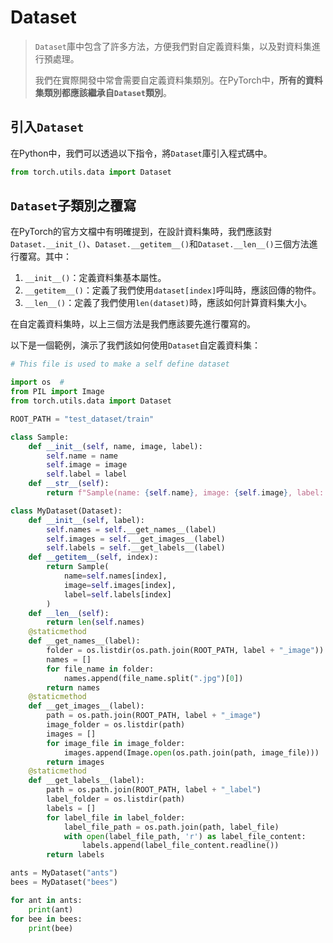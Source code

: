 

# Dataset

>   `Dataset`庫中包含了許多方法，方便我們對自定義資料集，以及對資料集進行預處理。
>
>   我們在實際開發中常會需要自定義資料集類別。在PyTorch中，**所有的資料集類別都應該繼承自`Dataset`類別**。

## 引入`Dataset`

在Python中，我們可以透過以下指令，將`Dataset`庫引入程式碼中。

```python
from torch.utils.data import Dataset
```

## `Dataset`子類別之覆寫

在PyTorch的官方文檔中有明確提到，在設計資料集時，我們應該對`Dataset.__init_()`、`Dataset.__getitem__()`和`Dataset.__len__()`三個方法進行覆寫。其中：

1.   `__init__()`：定義資料集基本屬性。
2.   `__getitem__()`：定義了我們使用`dataset[index]`呼叫時，應該回傳的物件。
3.   `__len__()`：定義了我們使用`len(dataset)`時，應該如何計算資料集大小。

在自定義資料集時，以上三個方法是我們應該要先進行覆寫的。

以下是一個範例，演示了我們該如何使用`Dataset`自定義資料集：

```python
# This file is used to make a self define dataset

import os  # 
from PIL import Image
from torch.utils.data import Dataset

ROOT_PATH = "test_dataset/train"

class Sample:
    def __init__(self, name, image, label):
        self.name = name
        self.image = image
        self.label = label
    def __str__(self):
        return f"Sample(name: {self.name}, image: {self.image}, label: {self.label})"

class MyDataset(Dataset):
    def __init__(self, label):
        self.names = self.__get_names__(label)
        self.images = self.__get_images__(label)
        self.labels = self.__get_labels__(label)
    def __getitem__(self, index):
        return Sample(
            name=self.names[index],
            image=self.images[index],
            label=self.labels[index]
        )
    def __len__(self):
        return len(self.names)
    @staticmethod
    def __get_names__(label):
        folder = os.listdir(os.path.join(ROOT_PATH, label + "_image"))
        names = []
        for file_name in folder:
            names.append(file_name.split(".jpg")[0])
        return names
    @staticmethod
    def __get_images__(label):
        path = os.path.join(ROOT_PATH, label + "_image")
        image_folder = os.listdir(path)
        images = []
        for image_file in image_folder:
            images.append(Image.open(os.path.join(path, image_file)))
        return images
    @staticmethod
    def __get_labels__(label):
        path = os.path.join(ROOT_PATH, label + "_label")
        label_folder = os.listdir(path)
        labels = []
        for label_file in label_folder:
            label_file_path = os.path.join(path, label_file)
            with open(label_file_path, 'r') as label_file_content:
                labels.append(label_file_content.readline())
        return labels

ants = MyDataset("ants")
bees = MyDataset("bees")

for ant in ants:
    print(ant)
for bee in bees:
    print(bee)
```

